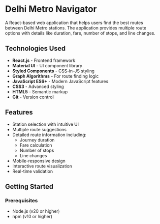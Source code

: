 # Delhi Metro Navigator

A React-based web application that helps users find the best routes between Delhi Metro stations. The application provides multiple route options with details like duration, fare, number of stops, and line changes.

## Technologies Used

- **React.js** - Frontend framework
- **Material UI** - UI component library
- **Styled Components** - CSS-in-JS styling
- **Graph Algorithms** - For route finding logic
- **JavaScript ES6+** - Modern JavaScript features
- **CSS3** - Advanced styling
- **HTML5** - Semantic markup
- **Git** - Version control

## Features

- Station selection with intuitive UI
- Multiple route suggestions
- Detailed route information including:
  - Journey duration
  - Fare calculation
  - Number of stops
  - Line changes
- Mobile-responsive design
- Interactive route visualization
- Real-time validation

## Getting Started

### Prerequisites

- Node.js (v20 or higher)
- npm (v10 or higher)
